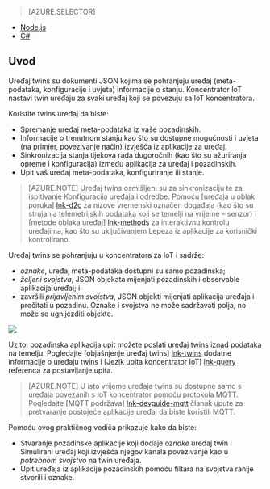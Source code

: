 > [AZURE.SELECTOR]
- [Node.js](../articles/iot-hub/iot-hub-node-node-twin-getstarted.md)
- [C#](../articles/iot-hub/iot-hub-csharp-node-twin-getstarted.md)

## <a name="introduction"></a>Uvod

Uređaj twins su dokumenti JSON kojima se pohranjuju uređaj (meta-podataka, konfiguracije i uvjeta) informacije o stanju. Koncentrator IoT nastavi twin uređaju za svaki uređaj koji se povezuju sa IoT koncentratora.

Koristite twins uređaj da biste:

* Spremanje uređaj meta-podataka iz vaše pozadinskih.
* Informacije o trenutnom stanju kao što su dostupne mogućnosti i uvjeta (na primjer, povezivanje način) izvješća iz aplikacije za uređaj.
* Sinkronizacija stanja tijekova rada dugoročnih (kao što su ažuriranja opreme i konfiguracija) između aplikacija za uređaj i pozadinskih.
* Upit vaš uređaj meta-podataka, konfiguriranje ili stanje.

> [AZURE.NOTE] Uređaj twins osmišljeni su za sinkronizaciju te za ispitivanje Konfiguracija uređaja i odredbe. Pomoću [uređaja u oblak poruka] [ lnk-d2c] za nizove vremenski označen događaja (kao što su strujanja telemetrijskih podataka koji se temelji na vrijeme – senzor) i [metode oblaka uređaj] [ lnk-methods] za interaktivnu kontrolu uređajima, kao što su uključivanjem Lepeza iz aplikacije za korisnički kontrolirano.

Uređaj twins se pohranjuju u koncentratora za IoT i sadrže:

* *oznake*, uređaj meta-podataka dostupni su samo pozadinska;
* *željeni svojstva*, JSON objekata mijenjati pozadinskih i observable aplikacija uređaj; i
* završili *prijavljenim svojstva*, JSON objekti mijenjati aplikacija uređaja i pročitati u pozadinu. Oznake i svojstva ne može sadržavati polja, no može se ugnijezditi objekte.

![][img-twin]

Uz to, pozadinska aplikacija upit možete poslati uređaj twins iznad podataka na temelju.
Pogledajte [objašnjenje uređaj twins] [ lnk-twins] dodatne informacije o uređaju twins i [Jezik upita koncentrator IoT] [ lnk-query] referenca za postavljanje upita.

> [AZURE.NOTE] U isto vrijeme uređaja twins su dostupne samo s uređaja povezanih s IoT koncentrator pomoću protokola MQTT. Pogledajte [MQTT podržava] [ lnk-devguide-mqtt] članak upute za pretvaranje postojeće aplikacije uređaj da biste koristili MQTT.

Pomoću ovog praktičnog vodiča prikazuje kako da biste:

- Stvaranje pozadinske aplikacije koji dodaje *oznake* uređaj twin i Simulirani uređaj koji izvješća njegov kanala povezivanje kao u *potrebnom svojstvo* na twin uređaja.
- Upit uređaja iz aplikacije pozadinskih pomoću filtara na svojstva ranije stvorili i oznake.


<!-- images -->
[img-twin]: media/iot-hub-selector-twin-get-started/twin.png

<!-- links -->
[lnk-query]: ../articles/iot-hub/iot-hub-devguide-query-language.md
[lnk-twins]: ../articles/iot-hub/iot-hub-devguide-device-twins.md
[lnk-d2c]: ../articles/iot-hub/iot-hub-devguide-messaging.md#device-to-cloud-messages
[lnk-methods]: ../articles/iot-hub/iot-hub-devguide-direct-methods.md
[lnk-devguide-mqtt]: ../articles/iot-hub/iot-hub-mqtt-support.md